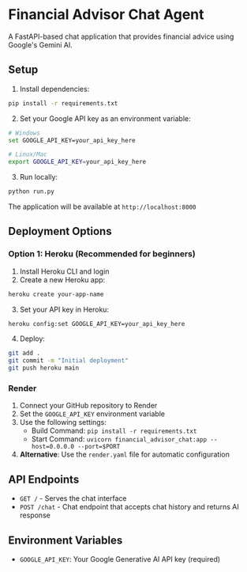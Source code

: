 # Financial Advisor Chat Agent

A FastAPI-based chat application that provides financial advice using Google's Gemini AI.

## Setup

1. Install dependencies:
```bash
pip install -r requirements.txt
```

2. Set your Google API key as an environment variable:
```bash
# Windows
set GOOGLE_API_KEY=your_api_key_here

# Linux/Mac
export GOOGLE_API_KEY=your_api_key_here
```

3. Run locally:
```bash
python run.py
```

The application will be available at `http://localhost:8000`

## Deployment Options

### Option 1: Heroku (Recommended for beginners)

1. Install Heroku CLI and login
2. Create a new Heroku app:
```bash
heroku create your-app-name
```

3. Set your API key in Heroku:
```bash
heroku config:set GOOGLE_API_KEY=your_api_key_here
```

4. Deploy:
```bash
git add .
git commit -m "Initial deployment"
git push heroku main
```


### Render

1. Connect your GitHub repository to Render
2. Set the `GOOGLE_API_KEY` environment variable
3. Use the following settings:
   - Build Command: `pip install -r requirements.txt`
   - Start Command: `uvicorn financial_advisor_chat:app --host=0.0.0.0 --port=$PORT`
4. **Alternative**: Use the `render.yaml` file for automatic configuration


## API Endpoints

- `GET /` - Serves the chat interface
- `POST /chat` - Chat endpoint that accepts chat history and returns AI response

## Environment Variables

- `GOOGLE_API_KEY`: Your Google Generative AI API key (required) 
